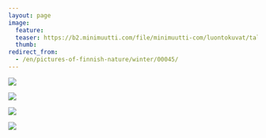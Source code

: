 ```yaml
---
layout: page
image:
  feature:
  teaser: https://b2.minimuutti.com/file/minimuutti-com/luontokuvat/talvi/3/DS44290-245px.jpg
  thumb:
redirect_from:
  - /en/pictures-of-finnish-nature/winter/00045/
---
```


![](https://b2.minimuutti.com/file/minimuutti-com/luontokuvat/talvi/3/DS44267-800px.jpg)

![](https://b2.minimuutti.com/file/minimuutti-com/luontokuvat/talvi/3/DS44280-800px.jpg)

![](https://b2.minimuutti.com/file/minimuutti-com/luontokuvat/talvi/3/DS44290-800px.jpg)

![](https://b2.minimuutti.com/file/minimuutti-com/luontokuvat/talvi/3/DS44283-800px.jpg)
